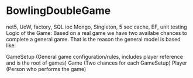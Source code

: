 # BowlingDoubleGame
net5, UoW, factory, SQL ioc Mongo, Singleton, 5 sec cache, EF, unit testing
Logic of the Game:
Based on a real game we have two availabe chances to complete a general game.
That is the reason the general model is based like:

GameSetup (General game configuration/rules, includes player reference and is the root of games)
Game (Two chances for each GameSetup)
Player (Person who performs the game)
